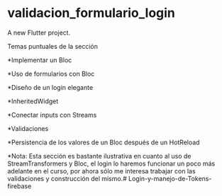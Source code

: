 # validacion_formulario_login

A new Flutter project.

Temas puntuales de la sección

*Implementar un Bloc

*Uso de formularios con Bloc

*Diseño de un login elegante

*InheritedWidget

*Conectar inputs con Streams

*Validaciones

*Persistencia de los valores de un Bloc después de un HotReload

*Nota: Esta sección es bastante ilustrativa en cuanto al uso de StreamTransformers y Bloc, el login lo haremos funcionar un poco más adelante en el curso, por ahora sólo me interesa trabajar con las validaciones y construcción del mismo.# Login-y-manejo-de-Tokens-firebase
